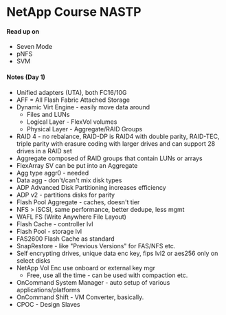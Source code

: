 # NetApp Course NASTP

#### Read up on

* Seven Mode
* pNFS
* SVM

#### Notes (Day 1)

* Unified adapters (UTA), both FC16/10G
* AFF = All Flash Fabric Attached Storage
* Dynamic Virt Engine - easily move data around
    * Files and LUNs
    * Logical Layer - FlexVol volumes
    * Physical Layer - Aggregate/RAID Groups
* RAID 4 - no rebalance, RAID-DP is RAID4 with double parity, RAID-TEC, triple parity with erasure coding with larger drives and can support 28 drives in a RAID set
* Aggregate composed of RAID groups that contain LUNs or arrays
* FlexArray SV can be put into an Aggregate
* Agg type aggr0 - needed
* Data agg - don't/can't mix disk types
* ADP Advanced Disk Partitioning increases efficiency
* ADP v2 - partitions disks for parity
* Flash Pool Aggregate - caches, doesn't tier
* NFS > iSCSI, same performance, better dedupe, less mgmt 
* WAFL FS (Write Anywhere File Layout) 
* Flash Cache - controller lvl
* Flash Pool - storage lvl
* FAS2600 Flash Cache as standard
* SnapRestore - like "Previous Versions" for FAS/NFS etc.
* Self encrypting drives, unique data enc key, fips lvl2 or aes256 only on select disks
* NetApp Vol Enc use onboard or external key mgr 
    * Free, use all the time - can be used with compaction etc.
* OnCommand System Manager - auto setup of various applications/platforms
* OnCommand Shift - VM Converter, basically.
* CPOC - Design Slaves